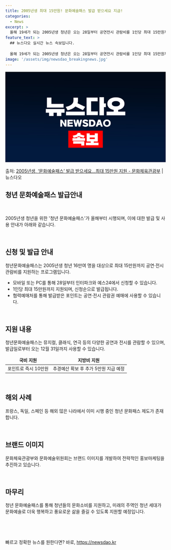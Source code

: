 ```yaml
---
title: 2005년생 최대 15만원! 문화예술패스 발급 받으세요 지금!
categories:
  - News
excerpt: >
  올해 19세가 되는 2005년생 청년은 오는 28일부터 공연전시 관람비를 1인당 최대 15만원까지 받을 수 …
feature_text: >
  ## 뉴스다오 실시간 뉴스 속보입니다.

  올해 19세가 되는 2005년생 청년은 오는 28일부터 공연전시 관람비를 1인당 최대 15만원까지 받을 수 …
image: '/assets/img/newsdao_breakingnews.jpg'
---
```


![뉴스다오 속보](/assets/img/newsdao_breakingnews.jpg)

<p>출처: <a href="https://newsdao.kr/3390" rel="dofollow">2005년생, ‘문화예술패스’ 발급 받으세요…최대 15만원 지원 - 문화체육관광부</a> | 뉴스다오</p>

<h2 data-ke-size="size26">청년 문화예술패스 발급안내</h2>
<p data-ke-size="size16">&nbsp;</p>
2005년생 청년을 위한 '청년 문화예술패스'가 올해부터 시행되며, 이에 대한 발급 및 사용 안내가 아래와 같습니다.
<p data-ke-size="size16">&nbsp;</p>

<h2 data-ke-size="size24">신청 및 발급 안내</h2>
<p data-ke-size="size16">청년문화예술패스는 2005년생 청년 16만여 명을 대상으로 최대 15만원까지 공연·전시 관람비를 지원하는 프로그램입니다.</p>
<ul>
<li>모바일 또는 PC를 통해 28일부터 인터파크와 예스24에서 신청할 수 있습니다.</li>
<li>1인당 최대 15만원까지 지원되며, 신청순으로 발급됩니다.</li>
<li>협력예매처를 통해 발급받은 포인트는 공연·전시 관람권 예매에 사용할 수 있습니다.</li>
</ul>
<p data-ke-size="size16">&nbsp;</p>

<h2 data-ke-size="size24">지원 내용</h2>
<p data-ke-size="size16">청년문화예술패스는 뮤지컬, 클래식, 연극 등의 다양한 공연과 전시를 관람할 수 있으며, 발급일로부터 오는 12월 31일까지 사용할 수 있습니다.</p>
<table>
<thead>
<tr>
<td style="text-align: center; height: 17px;"><b>국비 지원</b></td>
<td style="text-align: center; height: 17px;"><b>지방비 지원</b></td>
</tr>
</thead>
<tbody>
<tr>
<td style="text-align: center; height: 17px;">포인트로 즉시 10만원</td>
<td style="text-align: center; height: 17px;">추경예산 확보 후 추가 5만원 지급 예정</td>
</tr>
</tbody>
</table>
<p data-ke-size="size16">&nbsp;</p>

<h2 data-ke-size="size24">해외 사례</h2>
<p data-ke-size="size16">프랑스, 독일, 스페인 등 해외 많은 나라에서 이미 시행 중인 청년 문화패스 제도가 존재합니다.</p>
<p data-ke-size="size16">&nbsp;</p>

<h2 data-ke-size="size24">브랜드 이미지</h2>
<p data-ke-size="size16">문화체육관광부와 문화예술위원회는 브랜드 이미지를 개발하여 전략적인 홍보마케팅을 추진하고 있습니다.</p>
<p data-ke-size="size16">&nbsp;</p>

<h2 data-ke-size="size24">마무리</h2>
<p data-ke-size="size16">청년 문화예술패스를 통해 청년들의 문화소비를 지원하고, 미래의 주역인 청년 세대가 문화예술로 더욱 행복하고 풍요로운 삶을 즐길 수 있도록 지원할 예정입니다.</p>
<p data-ke-size="size16">&nbsp;</p>
<p data-ke-size="size16">&nbsp;</p> 

빠르고 정확한 뉴스를 원한다면? 바로, <a href="https://newsdao.kr" rel="dofollow">https://newsdao.kr</a>


